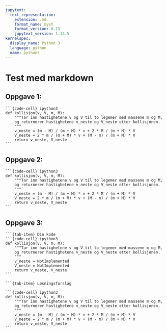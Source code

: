 ```yaml
---
jupytext:
  text_representation:
    extension: .md
    format_name: myst
    format_version: 0.13
    jupytext_version: 1.14.5
kernelspec:
  display_name: Python 3
  language: python
  name: python3
---
```



# Test med markdown


## Oppgave 1:

````{dropdown} Løsning
```{code-cell} ipython3
def kollisjon(v, V, m, M):
    """Tar inn hastighetene v og V til to legemer med massene m og M,
    og returnerer hastighetene v_neste og V_neste etter kollisjonen.
    """
    v_neste = (m - M) / (m + M) * v + 2 * M / (m + M) * V
    V_neste = 2 * m / (m + M) * v + (M - m) / (m + M) * V
    return v_neste, V_neste
```
````


## Oppgave 2:

````{dropdown} Løsning
```{code-cell} ipython3
def kollisjon(v, V, m, M):
    """Tar inn hastighetene v og V til to legemer med massene m og M,
    og returnerer hastighetene v_neste og V_neste etter kollisjonen.
    """
    v_neste = (m - M) / (m + M) * v + 2 * M / (m + M) * V
    V_neste = 2 * m / (m + M) * v + (M - m) / (m + M) * V
    return v_neste, V_neste
```
````


## Oppgave 3: 

````{tab-set}
```{tab-item} Din kode
```{code-cell} ipython3
def kollisjon(v, V, m, M):
    """Tar inn hastighetene v og V til to legemer med massene m og M,
    og returnerer hastighetene v_neste og V_neste etter kollisjonen.
    """
    v_neste = NotImplemented
    V_neste = NotImplemented
    return v_neste, V_neste
```

```{tab-item} Løsningsforslag

```{code-cell} ipython3
def kollisjon(v, V, m, M):
    """Tar inn hastighetene v og V til to legemer med massene m og M,
    og returnerer hastighetene v_neste og V_neste etter kollisjonen.
    """
    v_neste = (m - M) / (m + M) * v + 2 * M / (m + M) * V
    V_neste = 2 * m / (m + M) * v + (M - m) / (m + M) * V
    return v_neste, V_neste
```
````
